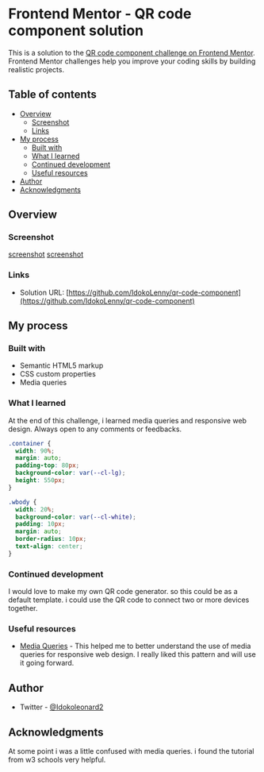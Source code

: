 # Frontend Mentor - QR code component solution

This is a solution to the [QR code component challenge on Frontend Mentor](https://www.frontendmentor.io/challenges/qr-code-component-iux_sIO_H). Frontend Mentor challenges help you improve your coding skills by building realistic projects.

## Table of contents

- [Overview](#overview)
  - [Screenshot](#screenshot)
  - [Links](#links)
- [My process](#my-process)
  - [Built with](#built-with)
  - [What I learned](#what-i-learned)
  - [Continued development](#continued-development)
  - [Useful resources](#useful-resources)
- [Author](#author)
- [Acknowledgments](#acknowledgments)

## Overview

### Screenshot

[screenshot](images/desktopview.png)
[screenshot](images/mobileview.png)

### Links

- Solution URL: [https://github.com/IdokoLenny/qr-code-component](https://github.com/IdokoLenny/qr-code-component)

## My process

### Built with

- Semantic HTML5 markup
- CSS custom properties
- Media queries

### What I learned

At the end of this challenge, i learned media queries and responsive web design. Always open to any comments or feedbacks.

```css
.container {
  width: 90%;
  margin: auto;
  padding-top: 80px;
  background-color: var(--cl-lg);
  height: 550px;
}

.wbody {
  width: 20%;
  background-color: var(--cl-white);
  padding: 10px;
  margin: auto;
  border-radius: 10px;
  text-align: center;
}
```

### Continued development

I would love to make my own QR code generator. so this could be as a default template. i could use the QR code to connect two or more devices together.

### Useful resources

- [Media Queries](https://www.Masterschool.com) - This helped me to better understand the use of media queries for responsive web design. I really liked this pattern and will use it going forward.

## Author

- Twitter - [@Idokoleonard2](https://www.twitter.com/idokoleonard2)

## Acknowledgments

At some point i was a little confused with media queries. i found the tutorial from w3 schools very helpful.
